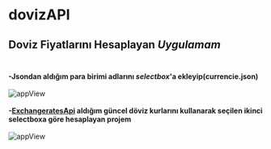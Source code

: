 # dovizAPI
## Doviz Fiyatlarını Hesaplayan *Uygulamam* <br/><br/>
**-Jsondan aldığım para birimi adlarını *selectbox*'a ekleyip(currencie.json)**<br><br/>
![appView](https://github.com/mmyildirim/dovizAPI/blob/main/dovizApiView.png)<br><br/>
**-[ExchangeratesApi](http://api.exchangeratesapi.io) aldığım güncel döviz kurlarını kullanarak seçilen ikinci selectboxa göre hesaplayan  projem**<br><br/>
![appView](https://github.com/mmyildirim/dovizAPI/blob/main/dovizApiView2.png)
